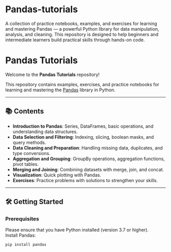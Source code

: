 # Pandas-tutorials
A collection of practice notebooks, examples, and exercises for learning and mastering Pandas — a powerful Python library for data manipulation, analysis, and cleaning. This repository is designed to help beginners and intermediate learners build practical skills through hands-on code.

# Pandas Tutorials

Welcome to the **Pandas Tutorials** repository!

This repository contains examples, exercises, and practice notebooks for learning and mastering the [Pandas](https://pandas.pydata.org/) library in Python.

---

## 📚 Contents

- **Introduction to Pandas**: Series, DataFrames, basic operations, and understanding data structures.
- **Data Selection and Filtering**: Indexing, slicing, boolean masks, and query methods.
- **Data Cleaning and Preparation**: Handling missing data, duplicates, and type conversions.
- **Aggregation and Grouping**: GroupBy operations, aggregation functions, pivot tables.
- **Merging and Joining**: Combining datasets with merge, join, and concat.
- **Visualization**: Quick plotting with Pandas.
- **Exercises**: Practice problems with solutions to strengthen your skills.

---

## 🛠️ Getting Started

### Prerequisites

Please ensure that you have Python installed (version 3.7 or higher).  
Install Pandas:

```bash
pip install pandas

